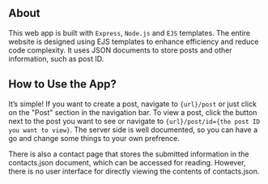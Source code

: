 ## About

This web app is built with `Express`, `Node.js` and `EJS` templates. The entire website is designed using EJS templates to enhance efficiency and reduce code complexity. It uses JSON documents to store posts and other information, such as post ID.

## How to Use the App?

It’s simple! If you want to create a post, navigate to `{url}/post` or just click on the "Post" section in the navigation bar. To view a post, click the button next to the post you want to see or navigate to `{url}/post/id={the post ID you want to view}`. The server side is well documented, so you can have a go and change some things to your own prefrence.

There is also a contact page that stores the submitted information in the contacts.json document, which can be accessed for reading. However, there is no user interface for directly viewing the contents of contacts.json.

